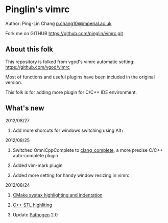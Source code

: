 Pinglin's vimrc
============
Author: Ping-Lin Chang <p.chang10@imperial.ac.uk>

Fork me on GITHUB https://github.com/pinglin/vimrc.git

About this folk
----------------

This repository is folked from vgod's vimrc automatic setting: https://github.com/vgod/vimrc 

Most of functions and useful plugins have been included in the original version.

This folk is for adding more plugin for C/C++ IDE environment.

What's new
----------------

2012/08/27

1. Add more shorcuts for windows switching using Alt+ 

2012/08/25

1. Switched OmniCppComplete to [clang_complete](https://github.com/Rip-Rip/clang_complete), a more precise C/C++ auto-complete plugin

2. Added vim-mark plugin

3. Added more setting for handy window resizing in vimrc

2012/08/24

1. [CMake systax highlighting and indentation](http://www.cmake.org/Wiki/CMake_Editors_Support)

2. [C++ STL highliting](http://www.vim.org/scripts/script.php?script_id=1640) 

3. Update [Pathogen](https://github.com/tpope/vim-pathogen) 2.0
